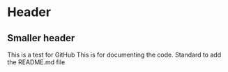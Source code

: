 # Header
## Smaller header
This is a test for GitHub
This is for documenting the code.
Standard to add the README.md file